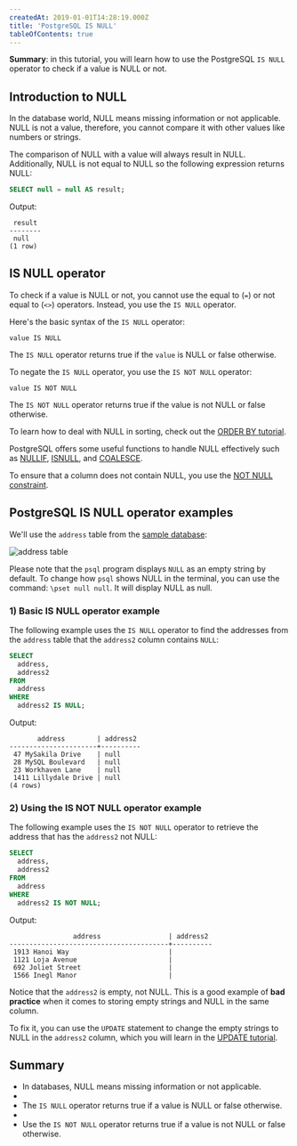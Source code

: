 ```yaml
---
createdAt: 2019-01-01T14:28:19.000Z
title: 'PostgreSQL IS NULL'
tableOfContents: true
---
```



**Summary**: in this tutorial, you will learn how to use the PostgreSQL `IS NULL` operator to check if a value is NULL or not.

## Introduction to NULL

In the database world, NULL means missing information or not applicable. NULL is not a value, therefore, you cannot compare it with other values like numbers or strings.

The comparison of NULL with a value will always result in NULL. Additionally, NULL is not equal to NULL so the following expression returns NULL:

```sql
SELECT null = null AS result;
```

Output:

```
 result
--------
 null
(1 row)
```

## IS NULL operator

To check if a value is NULL or not, you cannot use the equal to (`=`) or not equal to (`<>`) operators. Instead, you use the `IS NULL` operator.

Here's the basic syntax of the `IS NULL` operator:

```
value IS NULL
```

The `IS NULL` operator returns true if the `value` is NULL or false otherwise.

To negate the `IS NULL` operator, you use the `IS NOT NULL` operator:

```
value IS NOT NULL
```

The `IS NOT NULL` operator returns true if the value is not NULL or false otherwise.

To learn how to deal with NULL in sorting, check out the [ORDER BY tutorial](/postgresql/postgresql-order-by).

PostgreSQL offers some useful functions to handle NULL effectively such as [NULLIF](/postgresql/postgresql-nullif), [ISNULL](/postgresql/postgresql-tutorial/postgresql-isnull), and [COALESCE](/postgresql/postgresql-tutorial/postgresql-coalesce).

To ensure that a column does not contain NULL, you use the [NOT NULL constraint](/postgresql/postgresql-not-null-constraint).

## PostgreSQL IS NULL operator examples

We'll use the `address` table from the [sample database](/postgresql/postgresql-getting-started/postgresql-sample-database):

![address table](/postgresqltutorial_data/address.png)

Please note that the `psql` program displays `NULL` as an empty string by default. To change how `psql` shows NULL in the terminal, you can use the command: `\pset null null`. It will display NULL as null.

### 1) Basic IS NULL operator example

The following example uses the `IS NULL` operator to find the addresses from the `address` table that the `address2` column contains `NULL`:

```sql
SELECT
  address,
  address2
FROM
  address
WHERE
  address2 IS NULL;
```

Output:

```
       address        | address2
----------------------+----------
 47 MySakila Drive    | null
 28 MySQL Boulevard   | null
 23 Workhaven Lane    | null
 1411 Lillydale Drive | null
(4 rows)
```

### 2) Using the IS NOT NULL operator example

The following example uses the `IS NOT NULL` operator to retrieve the address that has the `address2` not NULL:

```sql
SELECT
  address,
  address2
FROM
  address
WHERE
  address2 IS NOT NULL;
```

Output:

```
                address                 | address2
----------------------------------------+----------
 1913 Hanoi Way                         |
 1121 Loja Avenue                       |
 692 Joliet Street                      |
 1566 Inegl Manor                       |
```

Notice that the `address2` is empty, not NULL. This is a good example of **bad practice** when it comes to storing empty strings and NULL in the same column.

To fix it, you can use the `UPDATE` statement to change the empty strings to NULL in the `address2` column, which you will learn in the [UPDATE tutorial](/postgresql/postgresql-update).

## Summary

- In databases, NULL means missing information or not applicable.
-
- The `IS NULL` operator returns true if a value is NULL or false otherwise.
-
- Use the `IS NOT NULL` operator returns true if a value is not NULL or false otherwise.
